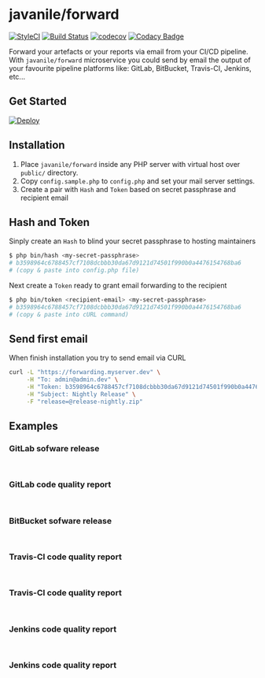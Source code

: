 # javanile/forward

[![StyleCI](https://github.styleci.io/repos/214412050/shield?branch=master)](https://github.styleci.io/repos/214412050)
[![Build Status](https://travis-ci.org/javanile/forward.svg?branch=master)](https://travis-ci.org/javanile/forward)
[![codecov](https://codecov.io/gh/javanile/forward/branch/master/graph/badge.svg)](https://codecov.io/gh/javanile/forward)
[![Codacy Badge](https://api.codacy.com/project/badge/Grade/07708c2e6c87463d90eb33a2d184483f)](https://www.codacy.com/manual/francescobianco/forward?utm_source=github.com&amp;utm_medium=referral&amp;utm_content=javanile/forward&amp;utm_campaign=Badge_Grade)

Forward your artefacts or your reports via email from your CI/CD pipeline.
With `javanile/forward` microservice you could send by email the output of your favourite pipeline platforms like:
GitLab, BitBucket, Travis-CI, Jenkins, etc...

## Get Started

[![Deploy](https://www.herokucdn.com/deploy/button.svg)](https://heroku.com/deploy)

## Installation

1. Place `javanile/forward` inside any PHP server with virtual host over `public/` directory.
2. Copy `config.sample.php` to `config.php` and set your mail server settings.
3. Create a pair with `Hash` and `Token` based on secret passphrase and recipient email

## Hash and Token

Sinply create an `Hash` to blind your secret passphrase to hosting maintainers
```bash
$ php bin/hash <my-secret-passphrase>
# b3598964c6788457cf7108dcbbb30da67d9121d74501f990b0a4476154768ba6 
# (copy & paste into config.php file)
```

Next create a `Token` ready to grant email forwarding to the recipient
```bash
$ php bin/token <recipient-email> <my-secret-passphrase>
# b3598964c6788457cf7108dcbbb30da67d9121d74501f990b0a4476154768ba6 
# (copy & paste into cURL command)
```

## Send first email

When finish installation you try to send email via CURL
```bash
curl -L "https://forwarding.myserver.dev" \
     -H "To: admin@admin.dev" \
     -H "Token: b3598964c6788457cf7108dcbbb30da67d9121d74501f990b0a4476154768ba6" \
     -H "Subject: Nightly Release" \
     -F "release=@release-nightly.zip"     
```

## Examples

### GitLab sofware release
```


```

### GitLab code quality report
```


```

### BitBucket sofware release
```


```

### Travis-CI code quality report
```


```

### Travis-CI code quality report
```


```

### Jenkins code quality report
```


```

### Jenkins code quality report
```


```
